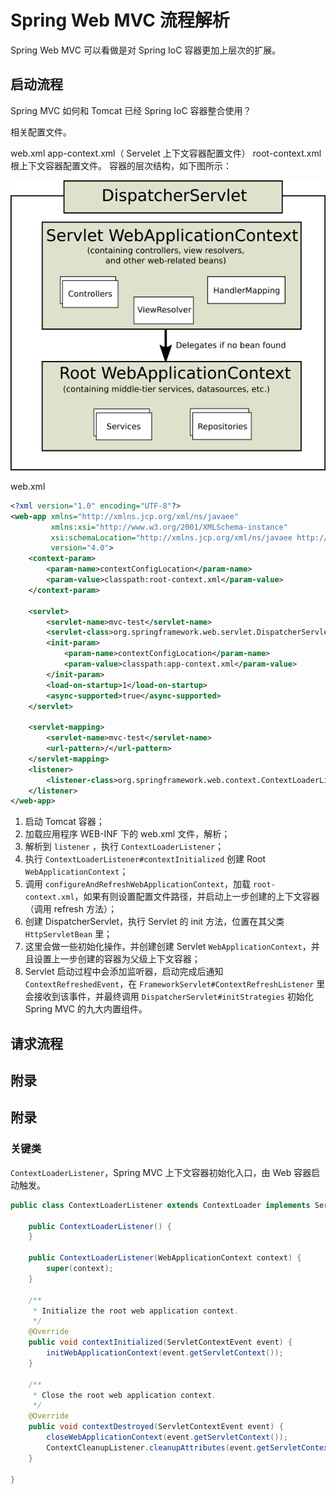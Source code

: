 # Spring Web MVC 流程解析

Spring Web MVC 可以看做是对 Spring IoC 容器更加上层次的扩展。

## 启动流程

Spring MVC 如何和 Tomcat 已经 Spring IoC 容器整合使用？



相关配置文件。

web.xml    app-context.xml（ Servelet 上下文容器配置文件）     root-context.xml 根上下文容器配置文件。 容器的层次结构，如下图所示：                

![](../images/4-1-mvc-context-hierarchy.png)



web.xml

```xml
<?xml version="1.0" encoding="UTF-8"?>
<web-app xmlns="http://xmlns.jcp.org/xml/ns/javaee"
         xmlns:xsi="http://www.w3.org/2001/XMLSchema-instance"
         xsi:schemaLocation="http://xmlns.jcp.org/xml/ns/javaee http://xmlns.jcp.org/xml/ns/javaee/web-app_4_0.xsd"
         version="4.0">
    <context-param>
        <param-name>contextConfigLocation</param-name>
        <param-value>classpath:root-context.xml</param-value>
    </context-param>

    <servlet>
        <servlet-name>mvc-test</servlet-name>
        <servlet-class>org.springframework.web.servlet.DispatcherServlet</servlet-class>
        <init-param>
            <param-name>contextConfigLocation</param-name>
            <param-value>classpath:app-context.xml</param-value>
        </init-param>
        <load-on-startup>1</load-on-startup>
        <async-supported>true</async-supported>
    </servlet>

    <servlet-mapping>
        <servlet-name>mvc-test</servlet-name>
        <url-pattern>/</url-pattern>
    </servlet-mapping>
    <listener>
        <listener-class>org.springframework.web.context.ContextLoaderListener</listener-class>
    </listener>
</web-app>
```



1. 启动 Tomcat 容器；
2. 加载应用程序 WEB-INF 下的 web.xml 文件，解析；
3. 解析到 `listener` ，执行 `ContextLoaderListener`；
4. 执行 `ContextLoaderListener#contextInitialized` 创建 Root `WebApplicationContext`；
5. 调用 `configureAndRefreshWebApplicationContext`，加载 `root-context.xml`，如果有则设置配置文件路径，并启动上一步创建的上下文容器（调用 refresh 方法）；
6. 创建 DispatcherServlet，执行 Servlet 的 init 方法，位置在其父类 `HttpServletBean` 里；
7. 这里会做一些初始化操作，并创建创建 Servlet `WebApplicationContext`，并且设置上一步创建的容器为父级上下文容器；
8. Servlet 启动过程中会添加监听器，启动完成后通知 `ContextRefreshedEvent`，在 `FrameworkServlet#ContextRefreshListener` 里会接收到该事件，并最终调用 `DispatcherServlet#initStrategies` 初始化 Spring MVC 的九大内置组件。

## 请求流程



## 附录







## 附录

### 关键类

`ContextLoaderListener`，Spring MVC 上下文容器初始化入口，由 Web 容器启动触发。

```java
public class ContextLoaderListener extends ContextLoader implements ServletContextListener {

	public ContextLoaderListener() {
	}

	public ContextLoaderListener(WebApplicationContext context) {
		super(context);
	}

	/**
	 * Initialize the root web application context.
	 */
	@Override
	public void contextInitialized(ServletContextEvent event) {
		initWebApplicationContext(event.getServletContext());
	}

	/**
	 * Close the root web application context.
	 */
	@Override
	public void contextDestroyed(ServletContextEvent event) {
		closeWebApplicationContext(event.getServletContext());
		ContextCleanupListener.cleanupAttributes(event.getServletContext());
	}

}
```

